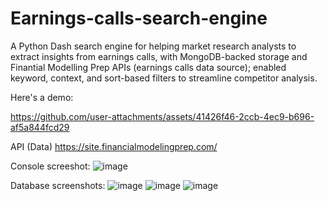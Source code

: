 # Earnings-calls-search-engine

A Python Dash search engine for helping market research analysts to extract insights from earnings calls, with MongoDB-backed storage and Finantial Modelling Prep APIs (earnings calls data source); enabled keyword, context, and sort-based filters to streamline competitor analysis.

Here's a demo:

https://github.com/user-attachments/assets/41426f46-2ccb-4ec9-b696-af5a844fcd29

API (Data) 
https://site.financialmodelingprep.com/

Console screeshot:
![image](https://github.com/user-attachments/assets/48049189-4e41-4cad-8a10-eabb59920341)

Database screenshots:
![image](https://github.com/user-attachments/assets/d287645b-02be-4ace-a46f-dc9b76c43db4)
![image](https://github.com/user-attachments/assets/dce74e43-63e8-49b6-8ae1-2ef688f0c4aa)
![image](https://github.com/user-attachments/assets/5b73d1d4-d758-481c-ad6a-ed6e81a9aa04)


